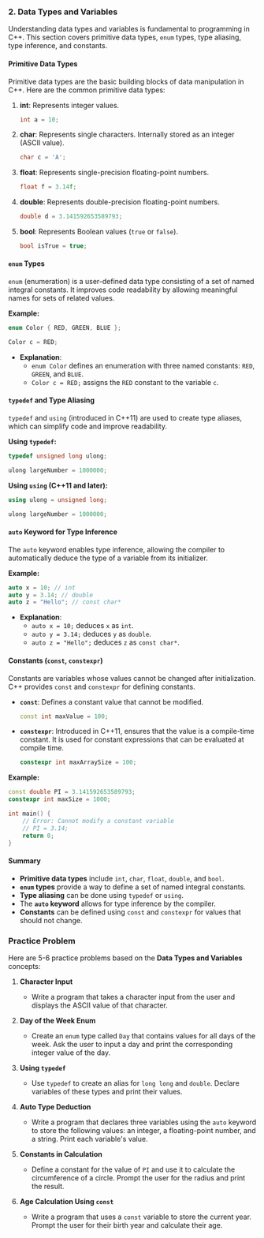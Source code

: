 ### 2. **Data Types and Variables**

Understanding data types and variables is fundamental to programming in C++. This section covers primitive data types, `enum` types, type aliasing, type inference, and constants.

#### Primitive Data Types

Primitive data types are the basic building blocks of data manipulation in C++. Here are the common primitive data types:

1. **int**: Represents integer values.
   ```cpp
   int a = 10;
   ```

2. **char**: Represents single characters. Internally stored as an integer (ASCII value).
   ```cpp
   char c = 'A';
   ```

3. **float**: Represents single-precision floating-point numbers.
   ```cpp
   float f = 3.14f;
   ```

4. **double**: Represents double-precision floating-point numbers.
   ```cpp
   double d = 3.141592653589793;
   ```

5. **bool**: Represents Boolean values (`true` or `false`).
   ```cpp
   bool isTrue = true;
   ```

#### `enum` Types

`enum` (enumeration) is a user-defined data type consisting of a set of named integral constants. It improves code readability by allowing meaningful names for sets of related values.

**Example:**
```cpp
enum Color { RED, GREEN, BLUE };

Color c = RED;
```

- **Explanation**:
  - `enum Color` defines an enumeration with three named constants: `RED`, `GREEN`, and `BLUE`.
  - `Color c = RED;` assigns the `RED` constant to the variable `c`.

#### `typedef` and Type Aliasing

`typedef` and `using` (introduced in C++11) are used to create type aliases, which can simplify code and improve readability.

**Using `typedef`:**
```cpp
typedef unsigned long ulong;

ulong largeNumber = 1000000;
```

**Using `using` (C++11 and later):**
```cpp
using ulong = unsigned long;

ulong largeNumber = 1000000;
```

#### `auto` Keyword for Type Inference

The `auto` keyword enables type inference, allowing the compiler to automatically deduce the type of a variable from its initializer.

**Example:**
```cpp
auto x = 10; // int
auto y = 3.14; // double
auto z = "Hello"; // const char*
```

- **Explanation**:
  - `auto x = 10;` deduces `x` as `int`.
  - `auto y = 3.14;` deduces `y` as `double`.
  - `auto z = "Hello";` deduces `z` as `const char*`.

#### Constants (`const`, `constexpr`)

Constants are variables whose values cannot be changed after initialization. C++ provides `const` and `constexpr` for defining constants.

- **`const`**: Defines a constant value that cannot be modified.
  ```cpp
  const int maxValue = 100;
  ```

- **`constexpr`**: Introduced in C++11, ensures that the value is a compile-time constant. It is used for constant expressions that can be evaluated at compile time.
  ```cpp
  constexpr int maxArraySize = 100;
  ```

**Example:**
```cpp
const double PI = 3.141592653589793;
constexpr int maxSize = 1000;

int main() {
    // Error: Cannot modify a constant variable
    // PI = 3.14;
    return 0;
}
```

#### Summary

- **Primitive data types** include `int`, `char`, `float`, `double`, and `bool`.
- **`enum` types** provide a way to define a set of named integral constants.
- **Type aliasing** can be done using `typedef` or `using`.
- The **`auto` keyword** allows for type inference by the compiler.
- **Constants** can be defined using `const` and `constexpr` for values that should not change.

### Practice Problem

Here are 5-6 practice problems based on the **Data Types and Variables** concepts:

1. **Character Input**
   - Write a program that takes a character input from the user and displays the ASCII value of that character.

2. **Day of the Week Enum**
   - Create an `enum` type called `Day` that contains values for all days of the week. Ask the user to input a day and print the corresponding integer value of the day.

3. **Using `typedef`**
   - Use `typedef` to create an alias for `long long` and `double`. Declare variables of these types and print their values.

4. **Auto Type Deduction**
   - Write a program that declares three variables using the `auto` keyword to store the following values: an integer, a floating-point number, and a string. Print each variable's value.

5. **Constants in Calculation**
   - Define a constant for the value of `PI` and use it to calculate the circumference of a circle. Prompt the user for the radius and print the result.

6. **Age Calculation Using `const`**
   - Write a program that uses a `const` variable to store the current year. Prompt the user for their birth year and calculate their age.